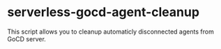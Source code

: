 # serverless-gocd-agent-cleanup

This script allows you to cleanup automaticly disconnected agents from GoCD server.
